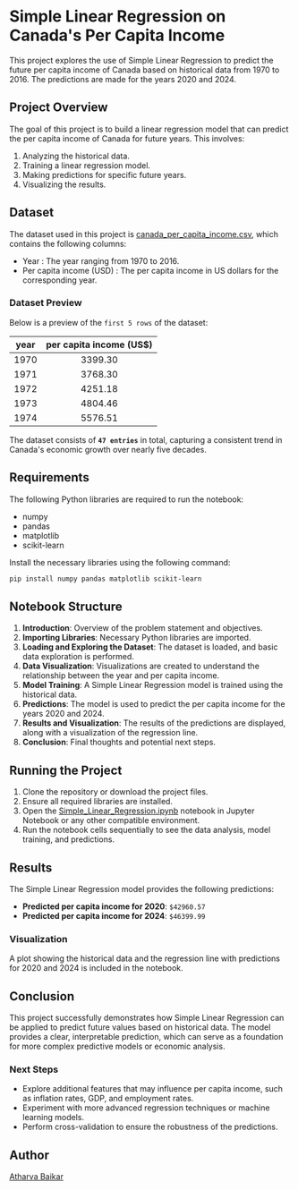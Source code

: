 
# Simple Linear Regression on Canada's Per Capita Income

This project explores the use of Simple Linear Regression to predict the future per capita income of Canada based on historical data from 1970 to 2016. The predictions are made for the years 2020 and 2024.

## Project Overview

The goal of this project is to build a linear regression model that can predict the per capita income of Canada for future years. This involves:

1. Analyzing the historical data.
2. Training a linear regression model.
3. Making predictions for specific future years.
4. Visualizing the results.

## Dataset

The dataset used in this project is [canada_per_capita_income.csv](https://github.com/DarkGuardian641/Machine-Learning-Projects/blob/main/01%20-%20Simple%20Linear%20Regression/canada_per_capita_income.csv), which contains the following columns:

- Year : The year ranging from 1970 to 2016.
- Per capita income (USD) : The per capita income in US dollars for the corresponding year.

### Dataset Preview

Below is a preview of the `first 5 rows` of the dataset:

| year | per capita income (US$) |
|:----:|:-----------------------:|
| 1970 | 3399.30                 |
| 1971 | 3768.30                 |
| 1972 | 4251.18                 |
| 1973 | 4804.46                 |
| 1974 | 5576.51                 |

The dataset consists of **`47 entries`** in total, capturing a consistent trend in Canada's economic growth over nearly five decades.

## Requirements

The following Python libraries are required to run the notebook:

- numpy
- pandas
- matplotlib
- scikit-learn

Install the necessary libraries using the following command:

```bash
pip install numpy pandas matplotlib scikit-learn
```

## Notebook Structure

1. **Introduction**: Overview of the problem statement and objectives.
2. **Importing Libraries**: Necessary Python libraries are imported.
3. **Loading and Exploring the Dataset**: The dataset is loaded, and basic data exploration is performed.
4. **Data Visualization**: Visualizations are created to understand the relationship between the year and per capita income.
5. **Model Training**: A Simple Linear Regression model is trained using the historical data.
6. **Predictions**: The model is used to predict the per capita income for the years 2020 and 2024.
7. **Results and Visualization**: The results of the predictions are displayed, along with a visualization of the regression line.
8. **Conclusion**: Final thoughts and potential next steps.

## Running the Project

1. Clone the repository or download the project files.
2. Ensure all required libraries are installed.
3. Open the [Simple_Linear_Regression.ipynb](https://github.com/DarkGuardian641/Machine-Learning-Projects/blob/main/01%20-%20Simple%20Linear%20Regression/Simple_Linear_Regression.ipynb) notebook in Jupyter Notebook or any other compatible environment.
4. Run the notebook cells sequentially to see the data analysis, model training, and predictions.

## Results

The Simple Linear Regression model provides the following predictions:

- **Predicted per capita income for 2020**: `$42960.57`
- **Predicted per capita income for 2024**: `$46399.99`

### Visualization

A plot showing the historical data and the regression line with predictions for 2020 and 2024 is included in the notebook.

## Conclusion

This project successfully demonstrates how Simple Linear Regression can be applied to predict future values based on historical data. The model provides a clear, interpretable prediction, which can serve as a foundation for more complex predictive models or economic analysis.

### Next Steps

- Explore additional features that may influence per capita income, such as inflation rates, GDP, and employment rates.
- Experiment with more advanced regression techniques or machine learning models.
- Perform cross-validation to ensure the robustness of the predictions.

## Author
[Atharva Baikar](https://github.com/DarkGuardian641)
